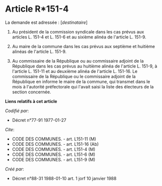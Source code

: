 # Article R*151-4

La demande est adressée : [*destinataire*]

1. Au président de la commission syndicale dans les cas prévus aux articles L. 151-4 et L. 151-6 et au sixième alinéa de
l'article L. 151-9.

2. Au maire de la commune dans les cas prévus aux septième et huitième alinéas de l'article L. 151-9.

3. Au commissaire de la République ou au commissaire adjoint de la République dans les cas prévus au huitième alinéa de
l'article L. 151-9, à l'article L. 151-11 et au deuxième alinéa de l'article L. 151-16. Le commissaire de la République ou le
commissaire adjoint de la République en informe le maire de la commune, qui transmet dans le mois à l'autorité préfectorale
qui l'avait saisi la liste des électeurs de la section concernée.

**Liens relatifs à cet article**

_Codifié par_:

  - Décret n°77-91 1977-01-27

_Cite_:

  - CODE DES COMMUNES. - art. L151-11 (M)
  - CODE DES COMMUNES. - art. L151-16 (Ab)
  - CODE DES COMMUNES. - art. L151-4 (M)
  - CODE DES COMMUNES. - art. L151-6 (M)
  - CODE DES COMMUNES. - art. L151-9 (M)

_Créé par_:

  - Décret n°88-31 1988-01-10 art. 1 jorf 10 janvier 1988
